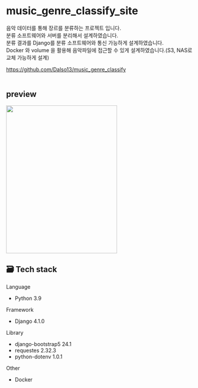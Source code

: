 # music_genre_classify_site
음악 데이터를 통해 장르를 분류하는 프로젝트 입니다.<br/>
분류 소프트웨어와 서버를 분리해서 설계하였습니다.<br/>
분류 결과를 Django를 분류 소프트웨어와 통신 가능하게 설계하였습니다.<br/>
Docker 와 volume 을 활용해 음악파일에 접근할 수 있게 설계하였습니다.(S3, NAS로 교체 가능하게 설계)<br/>

https://github.com/Dalso13/music_genre_classify
<br/>
<br/>
## preview
<img src="https://github.com/user-attachments/assets/e2817cb2-5f64-4a64-a81d-7af6938ed44d" width=300 height=400/>

## 🗃 Tech stack
Language
- Python 3.9

Framework
- Django 4.1.0

Library
- django-bootstrap5 24.1
- requestes 2.32.3
- python-dotenv 1.0.1

Other
- Docker
